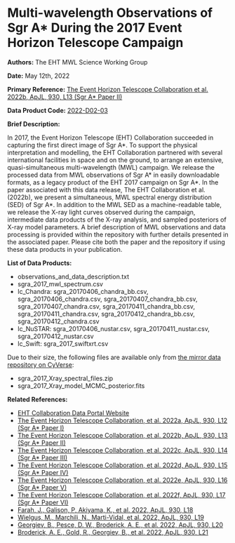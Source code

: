 # Multi-wavelength Observations of Sgr A* During the 2017 Event Horizon Telescope Campaign
 
**Authors:** The EHT MWL Science Working Group
 
**Date:** May 12th, 2022
 
**Primary Reference:** [The Event Horizon Telescope Collaboration et al. 2022b, ApJL, 930, L13 (Sgr A* Paper II)](https://doi.org/10.3847/2041-8213/ac6675)
 
**Data Product Code:** [2022-D02-03](https://eventhorizontelescope.org/for-astronomers/data)
 
**Brief Description:**
 
In 2017, the Event Horizon Telescope (EHT) Collaboration succeeded in capturing the first direct image of Sgr A*. To support the physical interpretation and modelling, the EHT Collaboration partnered with several international facilities in space and on the ground, to arrange an extensive, quasi-simultaneous multi-wavelength (MWL) campaign. We release the processed data from MWL observations of Sgr A* in easily downloadable formats, as a legacy product of the EHT 2017 campaign on Sgr A*. In the paper associated with this data release, The EHT Collaboration et al. (2022b), we present a simultaneous, MWL spectral energy distribution (SED) of Sgr A*. In addition to the MWL SED as a machine-readable table, we release the X-ray light curves observed during the campaign, intermediate data products of the X-ray analysis, and sampled posteriors of X-ray model parameters. A brief description of MWL observations and data processing is provided within the repository with further details presented in the associated paper. Please cite both the paper and the repository if using these data products in your publication.
 
**List of Data Products:**

- observations_and_data_description.txt
- sgra_2017_mwl_spectrum.csv
- lc_Chandra: sgra_20170406_chandra_bb.csv, sgra_20170406_chandra.csv, sgra_20170407_chandra_bb.csv, sgra_20170407_chandra.csv, sgra_20170411_chandra_bb.csv, sgra_20170411_chandra.csv, sgra_20170412_chandra_bb.csv, sgra_20170412_chandra.csv
- lc_NuSTAR: sgra_20170406_nustar.csv, sgra_20170411_nustar.csv, sgra_20170412_nustar.csv
- lc_Swift: sgra_2017_swiftxrt.csv

Due to their size, the following files are available only from [the mirror data repository on CyVerse](https://doi.org/10.25739/26fq-k306):
- sgra_2017_Xray_spectral_files.zip
- sgra_2017_Xray_model_MCMC_posterior.fits

**Related References:**
 
- [EHT Collaboration Data Portal Website](https://eventhorizontelescope.org/for-astronomers/data)
- [The Event Horizon Telescope Collaboration, et al. 2022a, ApJL, 930, L12 (Sgr A* Paper I)](https://doi.org/10.3847/2041-8213/ac6674)
- [The Event Horizon Telescope Collaboration, et al. 2022b, ApJL, 930, L13 (Sgr A* Paper II)](https://doi.org/10.3847/2041-8213/ac6675)
- [The Event Horizon Telescope Collaboration, et al. 2022c, ApJL, 930, L14 (Sgr A* Paper III)](https://doi.org/10.3847/2041-8213/ac6429)
- [The Event Horizon Telescope Collaboration, et al. 2022d, ApJL, 930, L15 (Sgr A* Paper IV)](https://doi.org/10.3847/2041-8213/ac6736)
- [The Event Horizon Telescope Collaboration, et al. 2022e, ApJL, 930, L16 (Sgr A* Paper V)](https://doi.org/10.3847/2041-8213/ac6672)
- [The Event Horizon Telescope Collaboration, et al. 2022f, ApJL, 930, L17 (Sgr A* Paper VI)](https://doi.org/10.3847/2041-8213/ac6756)
- [Farah, J., Galison, P, Akiyama, K., et al. 2022, ApJL, 930, L18](https://doi.org/10.3847/2041-8213/ac6615)
- [Wielgus, M., Marchili, N., Marti-Vidal, et al. 2022, ApJL, 930, L19](https://doi.org/10.3847/2041-8213/ac6428)
- [Georgiev, B., Pesce, D. W., Broderick, A. E., et al. 2022, ApJL, 930, L20](https://doi.org/10.3847/2041-8213/ac65eb)
- [Broderick, A. E., Gold, R., Georgiev, B., et al. 2022, ApJL, 930, L21](https://doi.org/10.3847/2041-8213/ac6584)


